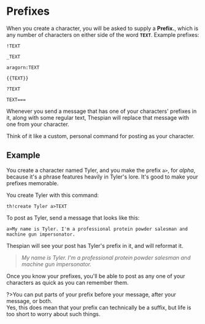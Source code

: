 # Prefixes

When you create a character, you will be asked to supply a **Prefix.**, which is any number of characters on either side of the word **`TEXT`**. Example prefixes:

`!TEXT`

`_TEXT`

`aragorn:TEXT`

`{{TEXT}}`

`?TEXT`

`TEXT===`

Whenever you send a message that has one of your characters' prefixes in it, along with some regular text, Thespian will replace that message with one from your character.

Think of it like a custom, personal command for posting as your character.

## Example

You create a character named Tyler, and you make the prefix `a>`, for _alpha_, because it's a phrase features heavily in Tyler's lore. It's good to make your prefixes memorable.

You create Tyler with this command:

```
th!create Tyler a>TEXT
```

To post as Tyler, send a message that looks like this:

```
a>My name is Tyler. I'm a professional protein powder salesman and machine gun impersonator.
```

Thespian will see your post has Tyler's prefix in it, and will reformat it.

> _My name is Tyler. I'm a professional protein powder salesman and machine gun impersonator._

Once you know your prefixes, you'll be able to post as any one of your characters as quick as you can remember them.

?>You can put parts of your prefix before your message, after your message, or both.<br/> Yes, this does mean that your prefix can technically be a suffix, but life is too short to worry about such things.
